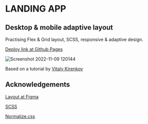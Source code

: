 # LANDING APP

## Desktop & mobile adaptive layout

Practising Flex & Grid layout, SCSS, responsive & adaptive design.

[Deploy link at Github Pages](https://egatsak.github.io/app-landing/)

![Screenshot 2022-11-09 120144](https://user-images.githubusercontent.com/103357389/200772676-c6eb5580-cb9c-4f0f-a2a3-e5ac10bdabd0.png)

Based on a tutorial by [Vitaly Kirenkov](https://prosto-razrabotka.ru/)

## Acknowledgements

[Layout at Figma](https://www.figma.com/file/8T4byFDAV5REmnVyQlsFO1/clean_and_simple_website_freebie_work_file?node-id=0%3A1)

[SCSS](https://sass-lang.com/)

[Normalize.css](https://necolas.github.io/normalize.css/)
